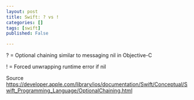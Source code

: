 ```yaml
---
layout: post
title: Swift: ? vs !
categories: []
tags: [swift]
published: False

---
```


? = Optional chaining
similar to messaging nil in Objective-C

! = Forced unwrapping
runtime error if nil

Source
https://developer.apple.com/library/ios/documentation/Swift/Conceptual/Swift_Programming_Language/OptionalChaining.html